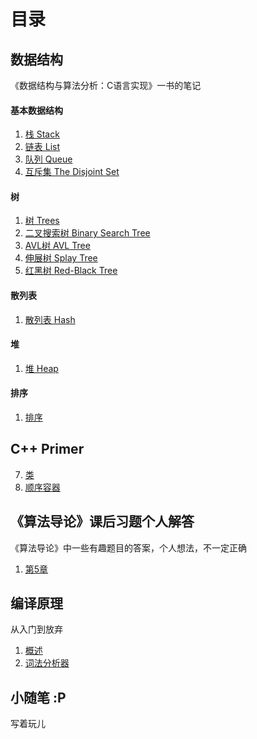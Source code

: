 # 目录

## 数据结构

《数据结构与算法分析：C语言实现》一书的笔记

#### 基本数据结构

1. [栈 Stack](/docs/Data-Structure/stack.md)
2. [链表 List](/docs/Data-Structure/list.md)
3. [队列 Queue](/docs/Data-Structure/queue.md)
4. [互斥集 The Disjoint Set](/docs/Data-Structure/disjoint-set.md)

#### 树

1. [树 Trees](/docs/Data-Structure/trees.md)
2. [二叉搜索树 Binary Search Tree](/docs/Data-Structure/binary-search-tree.md)
3. [AVL树 AVL Tree](/docs/Data-Structure/avl-tree.md)
4. [伸展树 Splay Tree](/docs/Data-Structure/splay-tree.md)
5. [红黑树 Red-Black Tree](/docs/Data-Structure/r-b-tree.md)

#### 散列表

1. [散列表 Hash](/docs/Data-Structure/hash.md)

#### 堆

1. [堆 Heap](/docs/Data-Structure/heap.md)

#### 排序

1. [排序](/docs/Data-Structure/sorting.md)

## C++ Primer

7. [类](/docs/CPP/class.md)
9. [顺序容器](/docs/CPP/sequential-container.md)

## 《算法导论》课后习题个人解答

《算法导论》中一些有趣题目的答案，个人想法，不一定正确

1. [第5章](/docs/CLRS/Chapter-5.md)

## 编译原理

从入门到放弃

1. [概述](/docs/Compilers/intro.md)
2. [词法分析器](/docs/Compilers/lexical-analysis.md)

## 小随笔 :P

写着玩儿

